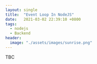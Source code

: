 ```yaml
---
layout: single
title:  "Event Loop In NodeJS"
date:   2021-03-02 22:39:10 +0800
tags:
  - nodejs
  - Backend
header:
  image: "./assets/images/sunrise.png"
---
```


TBC
